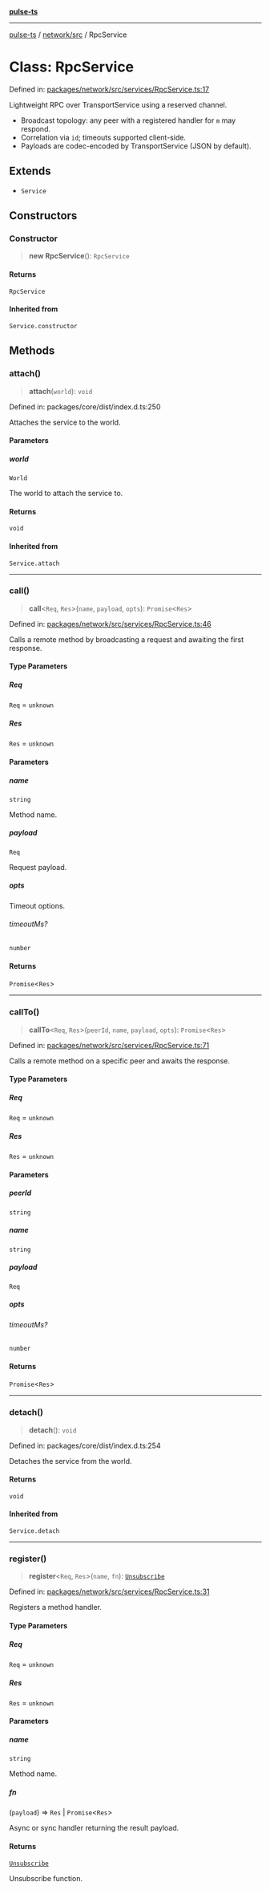 [**pulse-ts**](../../../README.md)

***

[pulse-ts](../../../README.md) / [network/src](../README.md) / RpcService

# Class: RpcService

Defined in: [packages/network/src/services/RpcService.ts:17](https://github.com/jlehett/pulse-ts/blob/a2a18767041a6b69ca4c5f6131d2de266097750e/packages/network/src/services/RpcService.ts#L17)

Lightweight RPC over TransportService using a reserved channel.

- Broadcast topology: any peer with a registered handler for `m` may respond.
- Correlation via `id`; timeouts supported client-side.
- Payloads are codec-encoded by TransportService (JSON by default).

## Extends

- `Service`

## Constructors

### Constructor

> **new RpcService**(): `RpcService`

#### Returns

`RpcService`

#### Inherited from

`Service.constructor`

## Methods

### attach()

> **attach**(`world`): `void`

Defined in: packages/core/dist/index.d.ts:250

Attaches the service to the world.

#### Parameters

##### world

`World`

The world to attach the service to.

#### Returns

`void`

#### Inherited from

`Service.attach`

***

### call()

> **call**\<`Req`, `Res`\>(`name`, `payload`, `opts`): `Promise`\<`Res`\>

Defined in: [packages/network/src/services/RpcService.ts:46](https://github.com/jlehett/pulse-ts/blob/a2a18767041a6b69ca4c5f6131d2de266097750e/packages/network/src/services/RpcService.ts#L46)

Calls a remote method by broadcasting a request and awaiting the first response.

#### Type Parameters

##### Req

`Req` = `unknown`

##### Res

`Res` = `unknown`

#### Parameters

##### name

`string`

Method name.

##### payload

`Req`

Request payload.

##### opts

Timeout options.

###### timeoutMs?

`number`

#### Returns

`Promise`\<`Res`\>

***

### callTo()

> **callTo**\<`Req`, `Res`\>(`peerId`, `name`, `payload`, `opts`): `Promise`\<`Res`\>

Defined in: [packages/network/src/services/RpcService.ts:71](https://github.com/jlehett/pulse-ts/blob/a2a18767041a6b69ca4c5f6131d2de266097750e/packages/network/src/services/RpcService.ts#L71)

Calls a remote method on a specific peer and awaits the response.

#### Type Parameters

##### Req

`Req` = `unknown`

##### Res

`Res` = `unknown`

#### Parameters

##### peerId

`string`

##### name

`string`

##### payload

`Req`

##### opts

###### timeoutMs?

`number`

#### Returns

`Promise`\<`Res`\>

***

### detach()

> **detach**(): `void`

Defined in: packages/core/dist/index.d.ts:254

Detaches the service from the world.

#### Returns

`void`

#### Inherited from

`Service.detach`

***

### register()

> **register**\<`Req`, `Res`\>(`name`, `fn`): [`Unsubscribe`](../type-aliases/Unsubscribe.md)

Defined in: [packages/network/src/services/RpcService.ts:31](https://github.com/jlehett/pulse-ts/blob/a2a18767041a6b69ca4c5f6131d2de266097750e/packages/network/src/services/RpcService.ts#L31)

Registers a method handler.

#### Type Parameters

##### Req

`Req` = `unknown`

##### Res

`Res` = `unknown`

#### Parameters

##### name

`string`

Method name.

##### fn

(`payload`) => `Res` \| `Promise`\<`Res`\>

Async or sync handler returning the result payload.

#### Returns

[`Unsubscribe`](../type-aliases/Unsubscribe.md)

Unsubscribe function.
